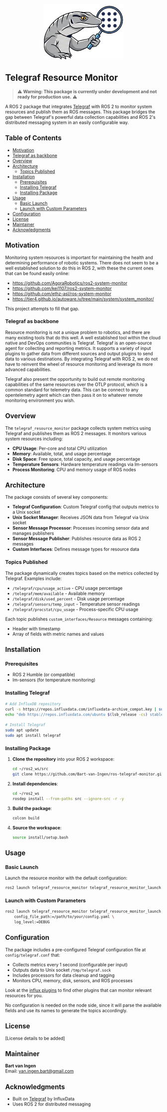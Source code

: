 <p align="center">
   <img src="images/resource-monitor-lizard-logo.png" alt="Resource Monitor Lizard Logo" />
</p>

# Telegraf Resource Monitor

> ⚠️ **Warning: This package is currently under development and not ready for production use.** ⚠️

A ROS 2 package that integrates [Telegraf](https://www.influxdata.com/time-series-platform/telegraf/) with ROS 2 to monitor system resources and publish them as ROS messages. This package bridges the gap between Telegraf's powerful data collection capabilities and ROS 2's distributed messaging system in an easily configurable way.

## Table of Contents

- [Motivation](#motivation)
- [Telegraf as backbone](#telegraf-as-backbone)
- [Overview](#overview)
- [Architecture](#architecture)
   - [Topics Published](#topics-published)
- [Installation](#installation)
   - [Prerequisites](#prerequisites)
   - [Installing Telegraf](#installing-telegraf)
   - [Installing Package](#installing-package)
- [Usage](#usage)
   - [Basic Launch](#basic-launch)
   - [Launch with Custom Parameters](#launch-with-custom-parameters)
- [Configuration](#configuration)
- [License](#license)
- [Maintainer](#maintainer)
- [Acknowledgments](#acknowledgments)


## Motivation
Monitoring system resources is important for maintaining the health and determining performance of robotic systems. There does not seem to be a well established solution to do this in ROS 2, with these the current ones that can be found easily online:

- https://github.com/AgoraRobotics/ros2-system-monitor
- https://github.com/kei1107/ros2-system-monitor
- https://github.com/ethz-asl/ros-system-monitor
- https://tier4.github.io/autoware.iv/tree/main/system/system_monitor/

This project attempts to fill that gap.

### Telegraf as backbone
Resource monitoring is not a unique problem to robotics, and there are many existing tools that do this well. A well established tool within the cloud native and DevOps communities is Telegraf.
Telegraf is an open-source agent for collecting and reporting metrics. It supports a variety of input plugins to gather data from different sources and output plugins to send data to various destinations. By integrating Telegraf with ROS 2, we do not have to reinvent the wheel of resource monitoring and leverage its more advanced capabilities.

Telegraf also present the opportunity to build out remote monitoring capabilities of the same resources over the OTLP protocol, which is a common standard for telemetry data. This can be connect to any opentelemetry agent which can then pass it on to whatever remote monitoring environment you wish.

## Overview

The `telegraf_resource_monitor` package collects system metrics using Telegraf and publishes them as ROS 2 messages. It monitors various system resources including:

- **CPU Usage**: Per-core and total CPU utilization
- **Memory**: Available, total, and usage percentage
- **Disk Space**: Free space, total capacity, and usage percentage
- **Temperature Sensors**: Hardware temperature readings via lm-sensors
- **Process Monitoring**: CPU and memory usage of ROS nodes

## Architecture

The package consists of several key components:

- **Telegraf Configuration**: Custom Telegraf config that outputs metrics to a Unix socket
- **Unix Socket Manager**: Receives JSON data from Telegraf via Unix socket
- **Sensor Message Processor**: Processes incoming sensor data and manages publishers
- **Sensor Message Publisher**: Publishes resource data as ROS 2 messages
- **Custom Interfaces**: Defines message types for resource data


### Topics Published

The package dynamically creates topics based on the metrics collected by Telegraf. Examples include:

- `/telegraf/cpu/usage_active` - CPU usage percentage
- `/telegraf/mem/available` - Available memory
- `/telegraf/disk/used_percent` - Disk usage percentage
- `/telegraf/sensors/temp_input` - Temperature sensor readings
- `/telegraf/procstat/cpu_usage` - Process-specific CPU usage

Each topic publishes `custom_interfaces/Resource` messages containing:
- Header with timestamp
- Array of fields with metric names and values

## Installation

### Prerequisites

- ROS 2 Humble (or compatible)
- lm-sensors (for temperature monitoring)

### Installing Telegraf

```bash
# Add InfluxDB repository
curl -s https://repos.influxdata.com/influxdata-archive_compat.key | sudo apt-key add -
echo "deb https://repos.influxdata.com/ubuntu $(lsb_release -cs) stable" | sudo tee /etc/apt/sources.list.d/influxdata.list

# Install Telegraf
sudo apt update
sudo apt install telegraf
```

### Installing Package

1. **Clone the repository** into your ROS 2 workspace:
   ```bash
   cd ~/ros2_ws/src
   git clone https://github.com/Bart-van-Ingen/ros-telegraf-monitor.git
   ```

1. **Install dependencies**:
   ```bash
   cd ~/ros2_ws
   rosdep install --from-paths src --ignore-src -r -y
   ```

1. **Build the package**:
   ```bash
   colcon build
   ```

1. **Source the workspace**:
   ```bash
   source install/setup.bash
   ```

## Usage

### Basic Launch

Launch the resource monitor with the default configuration:

```bash
ros2 launch telegraf_resource_monitor telegraf_resource_monitor_launch.py
```

### Launch with Custom Parameters

```bash
ros2 launch telegraf_resource_monitor telegraf_resource_monitor_launch.py \
    config_file_path:=/path/to/your/config.yaml \
    log_level:=DEBUG
```

## Configuration

The package includes a pre-configured Telegraf configuration file at `config/telegraf.conf` that:

- Collects metrics every 1 second (configurable per input)
- Outputs data to Unix socket `/tmp/telegraf.sock`
- Includes processors for data cleanup and tagging
- Monitors CPU, memory, disk, sensors, and ROS processes

Look at the [influx plugins](https://docs.influxdata.com/telegraf/v1/plugins/) to find other plugins that can monitor relevant resources for you.

No configuration is needed on the node side, since it will parse the available fields and use its names to generate the topics accordingly.

## License

[License details to be added]

## Maintainer

**Bart van Ingen**  
Email: van.ingen.bart@gmail.com

## Acknowledgments

- Built on [Telegraf](https://www.influxdata.com/time-series-platform/telegraf/) by InfluxData
- Uses ROS 2 for distributed messaging

